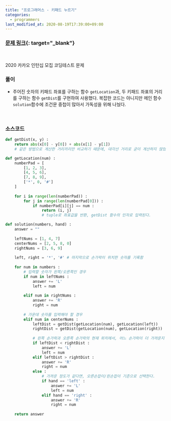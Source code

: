 ```yaml
---
title: "프로그래머스 - 키패드 누르기"
categories: 
  - programmers
last_modified_at: 2020-08-19T17:39:00+09:00
---
```


### [<u>문제 링크</u>](https://programmers.co.kr/learn/courses/30/lessons/67256){: target="_blank"}
<br/>

2020 카카오 인턴십 모집 코딩테스트 문제  


### 풀이
- 주어진 숫자의 키패드 좌표를 구하는 함수 `getLocation`과, 두 키패드 좌표의 거리를 구하는 함수 `getDist`를 구현하여 사용했다. 복잡한 코드는 아니지만 메인 함수 `solution`함수에 조건문 중첩이 많아서 가독성을 위해 나눴다.



<br/>

### 소스코드
```python
def getDist(x, y) :
    return abs(x[0] - y[0]) + abs(x[1] - y[1])
    # 같은 방법으로 계산한 거리끼리만 비교하기 때문에, 대각선 거리로 굳이 계산하지 않았음

def getLocation(num) :
    numberPad = [
        [1, 2, 3],
        [4, 5, 6],
        [7, 8, 9],
        ['*', 0, '#']
    ]
    
    for i in range(len(numberPad)) :
        for j in range(len(numberPad[0])) :
            if numberPad[i][j] == num :
                return (i, j)
                # tuple로 좌표값을 반환, getDist 함수의 인자로 입력된다.

def solution(numbers, hand) :
    answer = ""
    
    leftNums = [1, 4, 7]
    centerNums = [2, 5, 8, 0]
    rightNums = [3, 6, 9]
    
    left, right = '*', '#' # 마지막으로 손가락이 위치한 숫자를 기록함
    
    for num in numbers :
        # 입력할 숫자가 왼쪽/오른쪽인 경우
        if num in leftNums :
            answer += 'L'
            left = num
        
        elif num in rightNums :
            answer += 'R'
            right = num
        
        # 가운데 숫자를 입력해야 할 경우
        elif num in centerNums :
            leftDist = getDist(getLocation(num), getLocation(left))
            rightDist = getDist(getLocation(num), getLocation(right))
            
            # 왼쪽 손가락과 오른쪽 손가락의 현재 위치에서, 어느 손가락이 더 가까운지 판별
            if leftDist < rightDist :
                answer += 'L'
                left = num
            elif leftDist > rightDist :
                answer += 'R'
                right = num
            else :
                # 가까운 정도가 같다면, 오른손잡이/왼손잡이 기준으로 선택한다.
                if hand == 'left' :
                    answer += 'L'
                    left = num
                elif hand == 'right' :
                    answer += 'R'
                    right = num
                    
    return answer
```

